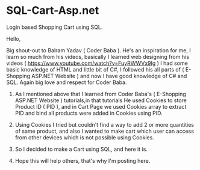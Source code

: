 # SQL-Cart-Asp.net
Login based Shopping Cart using SQL.


Hello, 

Big shout-out to Balram Yadav ( Coder Baba ). He's an inspiration for me, I learn so much from his videos, basically I learned web designing from his videos ( https://www.youtube.com/watch?v=FuyRWWVx9Ig ) I had some basic knowledge of HTML and little bit of C#, I followed his all parts of ( E-Shopping ASP.NET Website ) and now I have good knowledge of C# and SQL. Again big love and respect for Coder Baba.


1. As I mentioned above that I learned from Coder Baba's ( E-Shopping ASP.NET Website ) tutorials,in that tutorials He used Cookies to store Product ID ( PID ), and in Cart Page we used Cookies array to extract PID and bind all products were added in Cookies using PID.

2. Using Cookies I tried but couldn't find a way to add 2 or more quantities of same product, and also I wanted to make cart which user can access from other devices which is not possible using Cookies.

3. So I decided to make a Cart using SQL, and here it is.

4. Hope this will help others, that's why I'm posting here.

